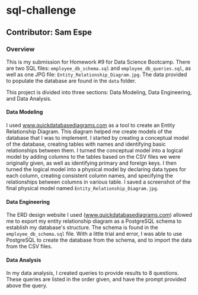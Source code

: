 # sql-challenge

## Contributor: Sam Espe

### Overview
This is my submission for Homework #9 for Data Science Bootcamp. There are two SQL files: `employee_db_schema.sql` and `employee_db_queries.sql`, as well as one JPG file: `Entity_Relationship_Diagram.jpg`. The data provided to populate the database are found in the `data` folder.

This project is divided into three sections: Data Modeling, Data Engineering, and Data Analysis.

#### Data Modeling
I used www.quickdatabasediagrams.com as a tool to create an Entity Relationship Diagram. This diagram helped me create models of the database that I was to implement. I started by creating a conceptual model of the database, creating tables with names and identifying basic relationships between them. I turned the conceptual model into a logical model by adding columns to the tables based on the CSV files we were originally given, as well as identifying primary and foreign keys. I then turned the logical model into a physical model by declaring data types for each column, creating consistent column names, and specifying the relationships between columns in various table. I saved a screenshot of the final physical model named `Entity_Relationship_Diagram.jpg`.

#### Data Engineering

The ERD design website I used (www.quickdatabasediagrams.com) allowed me to export my entity relationship diagram as a PostgreSQL schema to establish my database's structure. The schema is found in the `employee_db_schema.sql` file. With a little trial and error, I was able to use PostgreSQL to create the database from the schema, and to import the data from the CSV files.

#### Data Analysis

In my data analysis, I created queries to provide results to 8 questions. These queries are listed in the order given, and have the prompt provided above the query. 
